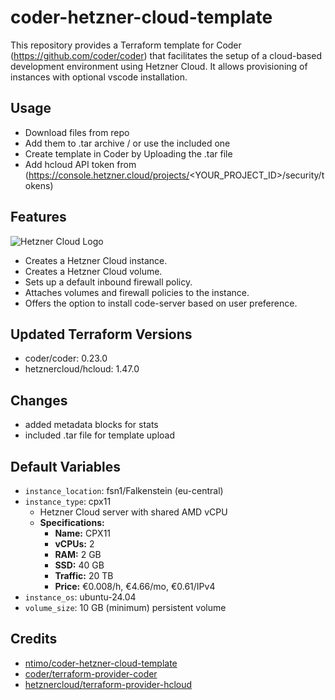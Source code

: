 # coder-hetzner-cloud-template

This repository provides a Terraform template for Coder (https://github.com/coder/coder) that facilitates the setup of a cloud-based development environment using Hetzner Cloud. It allows provisioning of instances with optional vscode installation.

## Usage

- Download files from repo
- Add them to .tar archive / or use the included one
- Create template in Coder by Uploading the .tar file
- Add hcloud API token from (https://console.hetzner.cloud/projects/<YOUR_PROJECT_ID>/security/tokens)

## Features

![Hetzner Cloud Logo](https://cdn.hetzner.com/assets/Uploads/Hetzner-Logo-slogan_space-trans.png)

- Creates a Hetzner Cloud instance.
- Creates a Hetzner Cloud volume.
- Sets up a default inbound firewall policy.
- Attaches volumes and firewall policies to the instance.
- Offers the option to install code-server based on user preference.

## Updated Terraform Versions

- coder/coder: 0.23.0
- hetznercloud/hcloud: 1.47.0

## Changes

- added metadata blocks for stats
- included .tar file for template upload

## Default Variables

- `instance_location`: fsn1/Falkenstein (eu-central)
- `instance_type`: cpx11
  - Hetzner Cloud server with shared AMD vCPU
  - **Specifications:**
    - **Name:** CPX11
    - **vCPUs:** 2
    - **RAM:** 2 GB
    - **SSD:** 40 GB
    - **Traffic:** 20 TB
    - **Price:** €0.008/h, €4.66/mo, €0.61/IPv4
- `instance_os`: ubuntu-24.04
- `volume_size`: 10 GB (minimum) persistent volume

## Credits

- [ntimo/coder-hetzner-cloud-template](https://github.com/ntimo/coder-hetzner-cloud-template)
- [coder/terraform-provider-coder](https://github.com/coder/terraform-provider-coder)
- [hetznercloud/terraform-provider-hcloud](https://github.com/hetznercloud/terraform-provider-hcloud)
